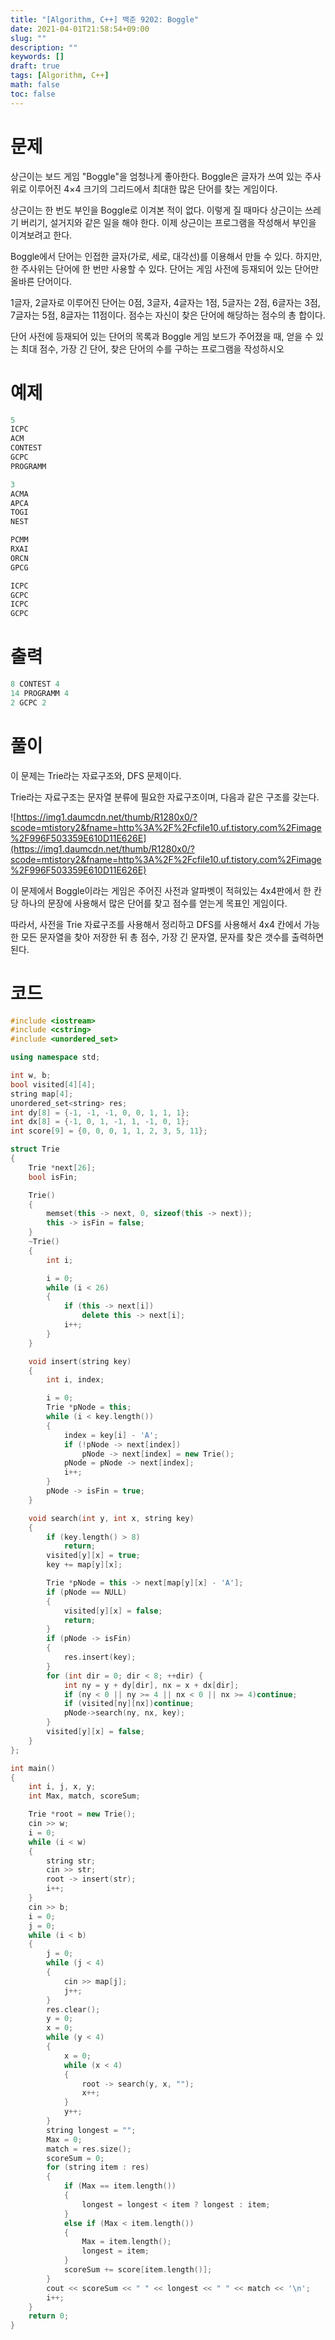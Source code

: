 ```yaml
---
title: "[Algorithm, C++] 백준 9202: Boggle"
date: 2021-04-01T21:58:54+09:00
slug: ""
description: ""
keywords: []
draft: true
tags: [Algorithm, C++]
math: false
toc: false
---
```


# 문제

상근이는 보드 게임 "Boggle"을 엄청나게 좋아한다. Boggle은 글자가 쓰여 있는 주사위로 이루어진 4×4 크기의 그리드에서 최대한 많은 단어를 찾는 게임이다.

상근이는 한 번도 부인을 Boggle로 이겨본 적이 없다. 이렇게 질 때마다 상근이는 쓰레기 버리기, 설거지와 같은 일을 해야 한다. 이제 상근이는 프로그램을 작성해서 부인을 이겨보려고 한다.

Boggle에서 단어는 인접한 글자(가로, 세로, 대각선)를 이용해서 만들 수 있다. 하지만, 한 주사위는 단어에 한 번만 사용할 수 있다. 단어는 게임 사전에 등재되어 있는 단어만 올바른 단어이다.

1글자, 2글자로 이루어진 단어는 0점, 3글자, 4글자는 1점, 5글자는 2점, 6글자는 3점, 7글자는 5점, 8글자는 11점이다. 점수는 자신이 찾은 단어에 해당하는 점수의 총 합이다.

단어 사전에 등재되어 있는 단어의 목록과 Boggle 게임 보드가 주어졌을 때, 얻을 수 있는 최대 점수, 가장 긴 단어, 찾은 단어의 수를 구하는 프로그램을 작성하시오

# 예제

```cpp
5
ICPC
ACM
CONTEST
GCPC
PROGRAMM

3
ACMA
APCA
TOGI
NEST

PCMM
RXAI
ORCN
GPCG

ICPC
GCPC
ICPC
GCPC
```

# 출력

```cpp
8 CONTEST 4
14 PROGRAMM 4
2 GCPC 2
```

# 풀이

이 문제는 Trie라는 자료구조와, DFS 문제이다.

Trie라는 자료구조는 문자열 분류에 필요한 자료구조이며, 다음과 같은 구조를 갖는다.

![https://img1.daumcdn.net/thumb/R1280x0/?scode=mtistory2&fname=http%3A%2F%2Fcfile10.uf.tistory.com%2Fimage%2F996F503359E610D11E626E](https://img1.daumcdn.net/thumb/R1280x0/?scode=mtistory2&fname=http%3A%2F%2Fcfile10.uf.tistory.com%2Fimage%2F996F503359E610D11E626E)

이 문제에서 Boggle이라는 게임은 주어진 사전과 알파벳이 적혀있는 4x4판에서 한 칸당 하나의 문장에 사용해서 많은 단어를 찾고 점수를 얻는게 목표인 게임이다.

따라서, 사전을 Trie 자료구조를 사용해서 정리하고 DFS를 사용해서 4x4 칸에서 가능한 모든 문자열을 찾아 저장한 뒤 총 점수, 가장 긴 문자열, 문자를 찾은 갯수를 출력하면 된다.

# 코드

```cpp
#include <iostream>
#include <cstring>
#include <unordered_set>

using namespace std;

int w, b;
bool visited[4][4];
string map[4];
unordered_set<string> res;
int dy[8] = {-1, -1, -1, 0, 0, 1, 1, 1};
int dx[8] = {-1, 0, 1, -1, 1, -1, 0, 1};
int score[9] = {0, 0, 0, 1, 1, 2, 3, 5, 11};

struct Trie
{
	Trie *next[26];
	bool isFin;

	Trie()
	{
		memset(this -> next, 0, sizeof(this -> next));
		this -> isFin = false;
	}
	~Trie()
	{
		int i;

		i = 0;
		while (i < 26)
		{
			if (this -> next[i])
				delete this -> next[i];
			i++;
		}
	}

	void insert(string key)
	{
		int i, index;

		i = 0;
		Trie *pNode = this;
		while (i < key.length())
		{
			index = key[i] - 'A';
			if (!pNode -> next[index])
				pNode -> next[index] = new Trie();
			pNode = pNode -> next[index];
			i++;
		}
		pNode -> isFin = true;
	}

	void search(int y, int x, string key)
	{
		if (key.length() > 8)
			return;
		visited[y][x] = true;
		key += map[y][x];

		Trie *pNode = this -> next[map[y][x] - 'A'];
		if (pNode == NULL)
		{
			visited[y][x] = false;
			return;
		}
		if (pNode -> isFin)
		{
			res.insert(key);
		}
		for (int dir = 0; dir < 8; ++dir) {
			int ny = y + dy[dir], nx = x + dx[dir];
			if (ny < 0 || ny >= 4 || nx < 0 || nx >= 4)continue;
			if (visited[ny][nx])continue;
			pNode->search(ny, nx, key);
		}
		visited[y][x] = false;
	}
};

int main()
{
	int i, j, x, y;
	int Max, match, scoreSum;

	Trie *root = new Trie();
	cin >> w;
	i = 0;
	while (i < w)
	{
		string str;
		cin >> str;
		root -> insert(str);
		i++;
	}
	cin >> b;
	i = 0;
	j = 0;
	while (i < b)
	{
		j = 0;
		while (j < 4)
		{
			cin >> map[j];
			j++;
		}
		res.clear();
		y = 0;
		x = 0;
		while (y < 4)
		{
			x = 0;
			while (x < 4)
			{
				root -> search(y, x, "");
				x++;
			}
			y++;
		}
		string longest = "";
		Max = 0;
		match = res.size();
		scoreSum = 0;
		for (string item : res)
		{
			if (Max == item.length())
			{
				longest = longest < item ? longest : item;
			}
			else if (Max < item.length())
			{
				Max = item.length();
				longest = item;
			}
			scoreSum += score[item.length()];
		}
		cout << scoreSum << " " << longest << " " << match << '\n';
		i++;
	}
	return 0;
}
```
